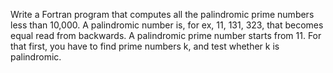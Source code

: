 Write a Fortran program that computes all the palindromic
prime numbers less than 10,000. A palindromic number is,
for ex, 11, 131, 323, that becomes equal read from
backwards. A palindromic prime number starts from 11. For
that first, you have to find prime numbers k, and test
whether k is palindromic.
